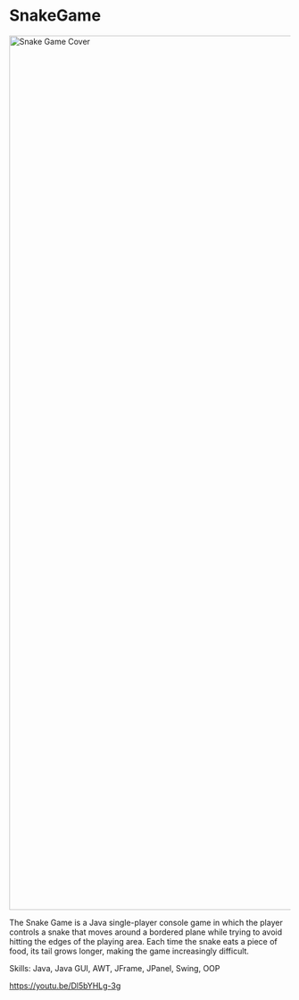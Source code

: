 # SnakeGame

<img width="1564" alt="Snake Game Cover" src="https://user-images.githubusercontent.com/110051437/182665410-2c13a120-33ab-49a5-af74-f97ee8c12a6c.png">

The Snake Game is a Java single-player console game in which the player controls a snake that moves around a bordered plane while trying to avoid hitting the edges of the playing area. Each time the snake eats a piece of food, its tail grows longer, making the game increasingly difficult. 

Skills: Java, Java GUI, AWT, JFrame, JPanel, Swing, OOP

https://youtu.be/Dl5bYHLg-3g
